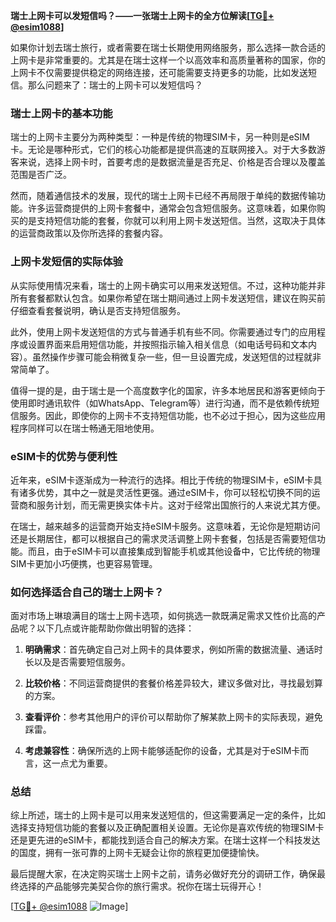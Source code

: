 **瑞士上网卡可以发短信吗？——一张瑞士上网卡的全方位解读[[TG💪+ @esim1088](https://t.me/s/esim1088)]**

如果你计划去瑞士旅行，或者需要在瑞士长期使用网络服务，那么选择一款合适的上网卡是非常重要的。尤其是在瑞士这样一个以高效率和高质量著称的国家，你的上网卡不仅需要提供稳定的网络连接，还可能需要支持更多的功能，比如发送短信。那么问题来了：瑞士的上网卡可以发短信吗？

### 瑞士上网卡的基本功能

瑞士的上网卡主要分为两种类型：一种是传统的物理SIM卡，另一种则是eSIM卡。无论是哪种形式，它们的核心功能都是提供高速的互联网接入。对于大多数游客来说，选择上网卡时，首要考虑的是数据流量是否充足、价格是否合理以及覆盖范围是否广泛。

然而，随着通信技术的发展，现代的瑞士上网卡已经不再局限于单纯的数据传输功能。许多运营商提供的上网卡套餐中，通常会包含短信服务。这意味着，如果你购买的是支持短信功能的套餐，你就可以利用上网卡发送短信。当然，这取决于具体的运营商政策以及你所选择的套餐内容。

### 上网卡发短信的实际体验

从实际使用情况来看，瑞士的上网卡确实可以用来发送短信。不过，这种功能并非所有套餐都默认包含。如果你希望在瑞士期间通过上网卡发送短信，建议在购买前仔细查看套餐说明，确认是否支持短信服务。

此外，使用上网卡发送短信的方式与普通手机有些不同。你需要通过专门的应用程序或设置界面来启用短信功能，并按照指示输入相关信息（如电话号码和文本内容）。虽然操作步骤可能会稍微复杂一些，但一旦设置完成，发送短信的过程就非常简单了。

值得一提的是，由于瑞士是一个高度数字化的国家，许多本地居民和游客更倾向于使用即时通讯软件（如WhatsApp、Telegram等）进行沟通，而不是依赖传统短信服务。因此，即使你的上网卡不支持短信功能，也不必过于担心，因为这些应用程序同样可以在瑞士畅通无阻地使用。

### eSIM卡的优势与便利性

近年来，eSIM卡逐渐成为一种流行的选择。相比于传统的物理SIM卡，eSIM卡具有诸多优势，其中之一就是灵活性更强。通过eSIM卡，你可以轻松切换不同的运营商和服务计划，而无需更换实体卡片。这对于经常出国旅行的人来说尤其方便。

在瑞士，越来越多的运营商开始支持eSIM卡服务。这意味着，无论你是短期访问还是长期居住，都可以根据自己的需求灵活调整上网卡套餐，包括是否需要短信功能。而且，由于eSIM卡可以直接集成到智能手机或其他设备中，它比传统的物理SIM卡更加小巧便携，也更容易管理。

### 如何选择适合自己的瑞士上网卡？

面对市场上琳琅满目的瑞士上网卡选项，如何挑选一款既满足需求又性价比高的产品呢？以下几点或许能帮助你做出明智的选择：

1. **明确需求**：首先确定自己对上网卡的具体要求，例如所需的数据流量、通话时长以及是否需要短信服务。
   
2. **比较价格**：不同运营商提供的套餐价格差异较大，建议多做对比，寻找最划算的方案。
   
3. **查看评价**：参考其他用户的评价可以帮助你了解某款上网卡的实际表现，避免踩雷。
   
4. **考虑兼容性**：确保所选的上网卡能够适配你的设备，尤其是对于eSIM卡而言，这一点尤为重要。

### 总结

综上所述，瑞士的上网卡是可以用来发送短信的，但这需要满足一定的条件，比如选择支持短信功能的套餐以及正确配置相关设置。无论你是喜欢传统的物理SIM卡还是更先进的eSIM卡，都能找到适合自己的解决方案。在瑞士这样一个科技发达的国度，拥有一张可靠的上网卡无疑会让你的旅程更加便捷愉快。

最后提醒大家，在决定购买瑞士上网卡之前，请务必做好充分的调研工作，确保最终选择的产品能够完美契合你的旅行需求。祝你在瑞士玩得开心！

[[TG💪+ @esim1088](https://t.me/s/esim1088) ![Image](https://i.postimg.cc/4NQfJmqS/Snipaste-2025-05-13-00-14-12.png)]